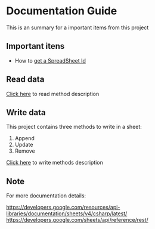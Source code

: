 # Documentation Guide

This is an summary for a important items from this project 

## Important itens

* How to [get a SpreadSheet Id](/Documentation/getSpreadsheetId.md)

## Read data

[Click here](/Documentation/readMethod.md) to read method description

## Write data

This project contains three methods to write in a sheet:
1. Append
2. Update
3. Remove

[Click here](/Documentation/writeMethod.md) to write methods description

## Note

For more documentation details:

https://developers.google.com/resources/api-libraries/documentation/sheets/v4/csharp/latest/
https://developers.google.com/sheets/api/reference/rest/